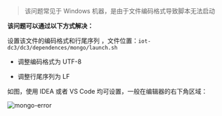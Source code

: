 > 该问题常见于 Windows 机器，是由于文件编码格式导致脚本无法启动



**该问题可以通过以下方式解决：**

设置该文件的编码格式和行尾序列 ，文件位置：`iot-dc3/dc3/dependences/mongo/launch.sh`

- 调整编码格式为 UTF-8

- 调整行尾序列为 LF

如图，使用 IDEA 或者 VS Code 均可设置，一般在编辑器的右下角区域：

![mongo-error](../images/dc3/error/mongo-error.png)